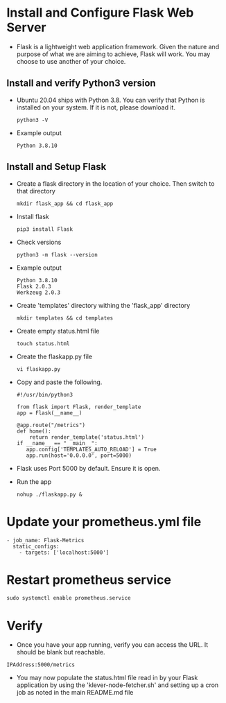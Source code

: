 # Install and Configure Flask Web Server
- Flask is a lightweight web application framework. Given the nature and purpose of what we are aiming to achieve, Flask will work. You may choose to use another of your choice.

## Install and verify Python3 version
- Ubuntu 20.04 ships with Python 3.8. You can verify that Python is installed on your system. If it is not, please download it.

  ```
  python3 -V
  ```

- Example output

  ```
  Python 3.8.10
  ```

## Install and Setup Flask
- Create a flask directory in the location of your choice. Then switch to that directory

  ```
  mkdir flask_app && cd flask_app
  ```
  
- Install flask  

  ```
  pip3 install Flask
  ```  
  
- Check versions

  ```
  python3 -m flask --version
  ```
  
- Example output

  ```
  Python 3.8.10
  Flask 2.0.3
  Werkzeug 2.0.3
  ```

- Create 'templates' directory withing the 'flask_app' directory
  
  ```
  mkdir templates && cd templates
  ```

- Create empty status.html file
  
  ```
  touch status.html
  ```

- Create the flaskapp.py file

  ```
  vi flaskapp.py 
  ```

- Copy and paste the following. 

  ```
  #!/usr/bin/python3

  from flask import Flask, render_template
  app = Flask(__name__)

  @app.route("/metrics")
  def home():
      return render_template('status.html')
  if __name__ == "__main__":
     app.config['TEMPLATES_AUTO_RELOAD'] = True
     app.run(host='0.0.0.0', port=5000)
  ``` 
   
- Flask uses Port 5000 by default. Ensure it is open.

- Run the app

  ```
  nohup ./flaskapp.py &
  ```
  
# Update your prometheus.yml file

  ```
- job_name: Flask-Metrics
    static_configs:
      - targets: ['localhost:5000']
  ``` 

# Restart prometheus service

  ```
  sudo systemctl enable prometheus.service
  ```

# Verify 
- Once you have your app running, verify you can access the URL. It should be blank but reachable.

```
IPAddress:5000/metrics
```

- You may now populate the status.html file read in by your Flask application by using the 'klever-node-fetcher.sh' and setting up a cron job as noted in the main README.md file
